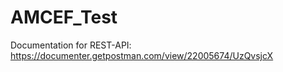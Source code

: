 # AMCEF_Test

Documentation for REST-API:
https://documenter.getpostman.com/view/22005674/UzQvsjcX

